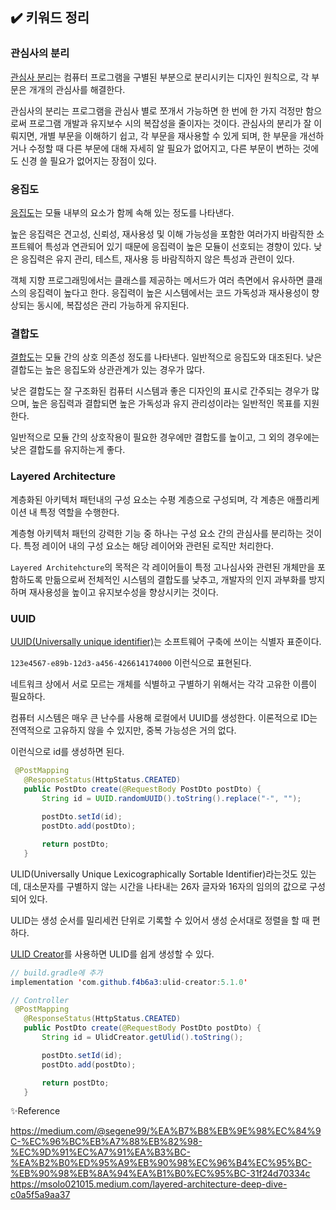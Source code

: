 ## ✔️ 키워드 정리

### 관심사의 분리

[관심사 분리](https://ko.wikipedia.org/wiki/%EA%B4%80%EC%8B%AC%EC%82%AC_%EB%B6%84%EB%A6%AC)는 컴퓨터 프로그램을 구별된 부분으로 분리시키는 디자인 원칙으로, 각 부문은 개개의 관심사를 해결한다.

관심사의 분리는 프로그램을 관심사 별로 쪼개서 가능하면 한 번에 한 가지 걱정만 함으로써 프로그램 개발과 유지보수 시의 복잡성을 줄이자는 것이다. 관심사의 분리가 잘 이뤄지면, 개별 부문을 이해하기 쉽고, 각 부문을 재사용할 수 있게 되며, 한 부문을 개선하거나 수정할 때 다른 부문에 대해 자세히 알 필요가 없어지고, 다른 부문이 변하는 것에도 신경 쓸 필요가 없어지는 장점이 있다.

### 응집도

[응집도](https://en.wikipedia.org/wiki/Cohesion_(computer_science))는 모듈 내부의 요소가 함께 속해 있는 정도를 나타낸다. 

높은 응집력은 견고성, 신뢰성, 재사용성 및 이해 가능성을 포함한 여러가지 바람직한 소프트웨어 특성과 연관되어 있기 때문에 응집력이 높은 모듈이 선호되는 경향이 있다. 낮은 응집력은 유지 관리, 테스트, 재사용 등 바람직하지 않은 특성과 관련이 있다.

객체 지향 프로그래밍에서는 클래스를 제공하는 메서드가 여러 측면에서 유사하면 클래스의 응집력이 높다고 한다. 응집력이 높은 시스템에서는 코드 가독성과 재사용성이 향상되는 동시에, 복잡성은 관리 가능하게 유지된다.

### 결합도

[결합도](https://en.wikipedia.org/wiki/Coupling_(computer_programming))는 모듈 간의 상호 의존성 정도를 나타낸다. 일반적으로 응집도와 대조된다. 낮은 결합도는 높은 응집도와 상관관계가 있는 경우가 많다.

낮은 결합도는 잘 구조화된 컴퓨터 시스템과 좋은 디자인의 표시로 간주되는 경우가 많으며, 높은 응집력과 결합되면 높은 가독성과 유지 관리성이라는 일반적인 목표를 지원한다.

일반적으로 모듈 간의 상호작용이 필요한 경우에만 결합도를 높이고, 그 외의 경우에는 낮은 결합도를 유지하는게 좋다.

### Layered Architecture

계층화된 아키텍처 패턴내의 구성 요소는 수평 계층으로 구성되며, 각 계층은 애플리케이션 내 특정 역할을 수행한다.

계층형 아키텍처 패턴의 강력한 기능 중 하나는 구성 요소 간의 관심사를 분리하는 것이다. 특정 레이어 내의 구성 요소는 해당 레이어와 관련된 로직만 처리한다.

`Layered Architehcture`의 목적은 각 레이어들이 특정 고나심사와 관련된 개체만을 포함하도록 만듦으로써 전체적인 시스템의 결합도를 낮추고, 개발자의 인지 과부화를 방지하며 재사용성을 높이고 유지보수성을 향상시키는 것이다.

### UUID

[UUID(Universally unique identifier)](https://ko.wikipedia.org/wiki/%EB%B2%94%EC%9A%A9_%EA%B3%A0%EC%9C%A0_%EC%8B%9D%EB%B3%84%EC%9E%90)는 소프트웨어 구축에 쓰이는 식별자 표준이다.

`123e4567-e89b-12d3-a456-426614174000` 이런식으로 표현된다.

네트워크 상에서 서로 모르는 개체를 식별하고 구별하기 위해서는 각각 고유한 이름이 필요하다.

컴퓨터 시스템은 매우 큰 난수를 사용해 로컬에서 UUID를 생성한다. 이론적으로 ID는 전역적으로 고유하지 않을 수 있지만, 중복 가능성은 거의 없다.

이런식으로 id를 생성하면 된다.

```java
 @PostMapping
   @ResponseStatus(HttpStatus.CREATED)
   public PostDto create(@RequestBody PostDto postDto) {
       String id = UUID.randomUUID().toString().replace("-", "");
       
       postDto.setId(id);
       postDto.add(postDto);

       return postDto;
   }
```

ULID(Universally Unique Lexicographically Sortable Identifier)라는것도 있는데, 대소문자를 구별하지 않는 시간을 나타내는 26자 글자와 16자의 임의의 값으로 구성되어 있다.

ULID는 생성 순서를 밀리세컨 단위로 기록할 수 있어서 생성 순서대로 정렬을 할 때 편하다.

[ULID Creator](https://github.com/f4b6a3/ulid-creator)를 사용하면 ULID를 쉽게 생성할 수 있다.


```java
// build.gradle에 추가
implementation 'com.github.f4b6a3:ulid-creator:5.1.0'

// Controller
 @PostMapping
   @ResponseStatus(HttpStatus.CREATED)
   public PostDto create(@RequestBody PostDto postDto) {
       String id = UlidCreator.getUlid().toString();

       postDto.setId(id);
       postDto.add(postDto);

       return postDto;
   }
```

✨Reference

https://medium.com/@segene99/%EA%B7%B8%EB%9E%98%EC%84%9C-%EC%96%BC%EB%A7%88%EB%82%98-%EC%9D%91%EC%A7%91%EA%B3%BC-%EA%B2%B0%ED%95%A9%EB%90%98%EC%96%B4%EC%95%BC-%EB%90%98%EB%8A%94%EA%B1%B0%EC%95%BC-31f24d70334c<br/>
https://msolo021015.medium.com/layered-architecture-deep-dive-c0a5f5a9aa37